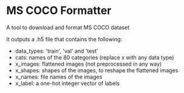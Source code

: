 # MS COCO Formatter

A tool to download and format MS COCO dataset

It outputs a .h5 file that contains the following:

* data_types: 'train', 'val' and 'test'
* cats: names of the 80 categories
(replace x with any data type)
* x_images: flattened images (not preprocessed in any way)
* x_shapes: shapes of the images, to reshape the flattened images
* x_names: file names of the images
* x_label: a one-hot integer vector of labels